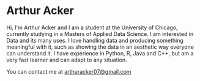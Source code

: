 # Arthur Acker

Hi, I'm Arthur Acker and I am a student at the University of Chicago, currently studying in a Masters of Applied Data Science. I am interested in Data and its many uses. I love handling data and producing something meaningful with it, such as showing the data in an aesthetic way everyone can understand it.
I have experience in Python, R, Java and C++, but am a very fast learner and can adapt to any situation.

You can contact me at arthuracker07@gmail.com
